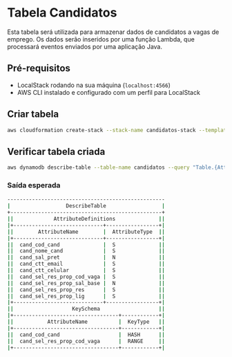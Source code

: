 # Tabela Candidatos

Esta tabela será utilizada para armazenar dados de candidatos a vagas de emprego. Os dados serão inseridos por uma função Lambda, que processará eventos enviados por uma aplicação Java.

## Pré-requisitos

- LocalStack rodando na sua máquina (`localhost:4566`)
- AWS CLI instalado e configurado com um perfil para LocalStack

## Criar tabela
```bash
aws cloudformation create-stack --stack-name candidatos-stack --template-body file://infra/DynamoDB_Candidatos.yml
```
## Verificar tabela criada
```bash
aws dynamodb describe-table --table-name candidatos --query "Table.{AttributeDefinitions: AttributeDefinitions, KeySchema: KeySchema}" --output table

```

### Saída esperada

```bash
---------------------------------------------------
|                  DescribeTable                  |
+-------------------------------------------------+
||             AttributeDefinitions              ||
|+-----------------------------+-----------------+|
||        AttributeName        |  AttributeType  ||
|+-----------------------------+-----------------+|
||  cand_cod_cand              |  S              ||
||  cand_nome_cand             |  S              ||
||  cand_sal_pret              |  N              ||
||  cand_ctt_email             |  S              ||
||  cand_ctt_celular           |  S              ||
||  cand_sel_res_prop_cod_vaga |  S              ||
||  cand_sel_res_prop_sal_base |  N              ||
||  cand_sel_res_prop_res      |  S              ||
||  cand_sel_res_prop_lig      |  S              ||
|+-----------------------------+-----------------+|
||                   KeySchema                   ||
|+----------------------------------+------------+|
||           AttributeName          |  KeyType   ||
|+----------------------------------+------------+|
||  cand_cod_cand                   |  HASH      ||
||  cand_sel_res_prop_cod_vaga      |  RANGE     ||
|+----------------------------------+------------+|
```